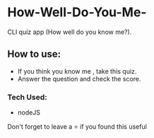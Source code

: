 # How-Well-Do-You-Me-
CLI quiz app (How well do you know me?).

## How to use:
- If you think you know me , take this quiz.
- Answer the question and check the score.
### Tech Used:
- nodeJS

Don't forget to leave a ⭐ if you found this useful
